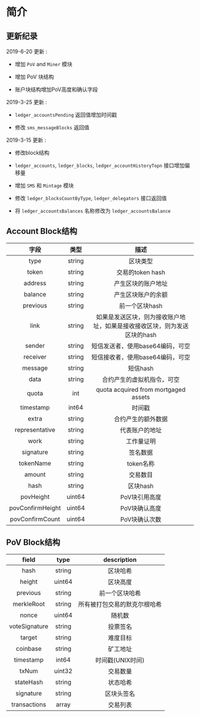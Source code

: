 # 简介

##  更新纪录

2019-6-20 更新 :

- 增加 `PoV` and `Miner` 模块 

- 增加 PoV 块结构

- 账户块结构增加PoV高度和确认字段


2019-3-25 更新 :

-  `ledger_accountsPending` 返回值增加时间戳

- 修改 `sms_messageBlocks` 返回值


2019-3-15 更新 :

- 修改block结构

- `ledger_accounts`, `ledger_blocks`, `ledger_accountHistoryTopn` 接口增加偏移量

- 增加 `SMS` 和 `Mintage` 模块

- 修改 `ledger_blocksCountByType`, `ledger_delegators` 接口返回值

- 将 `ledger_accountsBalances` 名称修改为 `ledger_accountsBalance` 

  

##  Account Block结构

|     字段      |  类型  |                           描述                           |
| :------------: | :----: | :----------------------------------------------------------: |
|      type      | string |                            区块类型                        |
|     token      | string |                交易的token hash                |
|    address     | string |                 产生区块的账户地址                 |
|    balance     | string |                   产生区块账户的余额                    |
|    previous    | string |                     前一个区块hash                      |
|      link      | string |  如果是发送区块，则为接收账户地址，如果是接收接收区块，则为发送区块的hash |
|     sender     | string |          短信发送者，使用base64编码，可空    |
|    receiver    | string |     短信接收者，使用base64编码，可空         |
|    message     | string |             短信hash                        |
|      data      | string |       合约产生的虚拟机指令，可空       |
|     quota      |  int   |             quota acquired from mortgaged assets             |
|   timestamp    | int64  |            时间戳                  |
|     extra      | string |            合约产生的额外数据                     |
| representative | string |               代表账户的地址                       |
|      work      | string |                工作量证明                     |
|   signature    | string |                  签名数据                                   |
|   tokenName    | string |                          token名称                          |
|     amount     | string |              交易数目                    |
|      hash      | string |                    区块hash                 |
|   povHeight    | uint64 |                  PoV块引用高度                  |
|povConfirmHeight| uint64 |                   PoV块确认高度                 |
|povConfirmCount | uint64 |                   PoV块确认次数                        |

##  PoV Block结构

|     field      |  type  |                           description                        |
| :------------: | :----: | :----------------------------------------------------------: |
|      hash      | string |                          区块哈希                             |
|     height     | uint64 |                          区块高度                             |
|    previous    | string |                        前一个区块哈希                          |
|   merkleRoot   | string |                   所有被打包交易的默克尔根哈希                    |
|     nonce      | uint64 |                           随机数                              |
| voteSignature  | string |                          投票签名                             |
|    target      | string |                          难度目标                             |
|    coinbase    | string |                          矿工地址                             |
|   timestamp    | int64  |                       时间戳(UNIX时间)                        |
|     txNum      | uint32 |                          交易数量                             |
|   stateHash    | string |                          状态哈希                             |
|   signature    | string |                          区块头签名                            |
|  transactions  | array  |                           交易列表                             |
